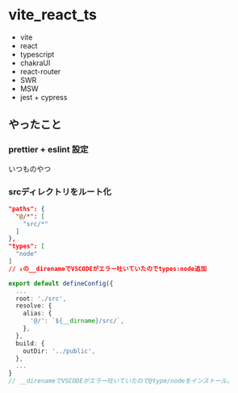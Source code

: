 # vite_react_ts

- vite
- react
- typescript
- chakraUI
- react-router
- SWR
- MSW
- jest + cypress

## やったこと

### prettier + eslint 設定

いつものやつ

### srcディレクトリをルート化

```json:tsconfig.json
"paths": {
  "@/*": [
    "src/*"
  ]
},
"types": [
  "node"
]
// ↓の__direnameでVSCODEがエラー吐いていたのでtypes:node追加
```

```typescript:vite.config.ts
export default defineConfig({
  ...
  root: './src',
  resolve: {
    alias: {
      '@/': `${__dirname}/src/`,
    },
  },
  build: {
    outDir: '../public',
  },
  ...
}
// __direnameでVSCODEがエラー吐いていたので@type/nodeをインストール。
```

